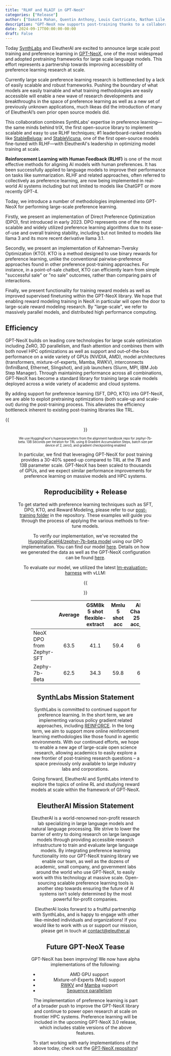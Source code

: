 ```yaml
---
title: "RLHF and RLAIF in GPT-NeoX"
categories: ["Release"]
author: ["Dakota Mahan, Quentin Anthony, Louis Castricato, Nathan Lile, Stella Biderman"]
description: "GPT-NeoX now supports post-training thanks to a collaboration with SynthLabs."
date: 2024-09-17T00:00:00-00:00
draft: False
---
```


Today [SynthLabs](https://www.synthlabs.ai/) and EleutherAI are excited to announce large scale post training and preference learning in [GPT-NeoX](https://github.com/EleutherAI/gpt-neox), one of the most widespread and adopted pretraining frameworks for large scale language models. This effort represents a partnership towards improving accessibility of preference learning research at scale. 


Currently large scale preference learning research is bottlenecked by a lack of easily scalable and robust frameworks. Pushing the boundary of what models are easily trainable and what training methodologies are easily accessible will enable a new wave of research developments and breakthroughs in the space of preference learning as well as a new set of previously unknown applications, much likeas did the introduction of many of EleutherAI’s own prior open source models did.

This collaboration combines SynthLabs' expertise in preference learning—the same minds behind trlX, the first open-source library to implement scalable and easy to use RLHF techniques; #1 leaderboard-ranked models like [StableBeluga](https://huggingface.co/stabilityai/StableBeluga2); and [StableVicuna](https://odsc.medium.com/meet-stablevicuna-the-first-large-scale-open-source-rlhf-chatbot-by-stability-ai-7012f7b43edd), one of the first open-source models fine-tuned with RLHF—with EleutherAI's leadership in optimizing model training at scale.

**Reinforcement Learning with Human Feedback (RLHF)** is one of the most effective methods for aligning AI models with human preferences. It has been successfully applied to language models to improve their performance on tasks like summarization. RLHF and related approaches, often referred to collectively as preference learning, are now being implemented in real-world AI systems including but not limited to models like ChatGPT or more recently GPT-4.

Today, we introduce a number of methodologies implemented into GPT-NeoX for performing large-scale preference learning. 

Firstly, we present an implementation of Direct Preference Optimization (DPO), first introduced in early 2023. DPO represents one of the most scalable and widely utilized preference learning algorithms due to its ease-of-use and overall training stability, including but not limited to models like llama 3 and its more recent derivative llama 3.1. 

Secondly, we present an implementation of Kahneman-Tversky Optimization (KTO). KTO is a method designed to use binary rewards for preference learning, unlike the conventional pairwise-preference approaches found in other preference post-training approaches. For instance, in a point-of-sale chatbot, KTO can efficiently learn from simple "successful sale" or "no sale" outcomes, rather than comparing pairs of interactions. 

Finally, we present functionality for training reward models as well as improved supervised finetuning within the GPT-NeoX library. We hope that enabling reward modeling training in NeoX in particular will open the door to large-scale reward modeling research. By "large-scale", we refer to massively parallel models, and distributed high performance computing.

## Efficiency

GPT-NeoX builds on leading core technologies for large scale optimization including ZeRO, 3D parallelism, and flash attention and combines them with both novel HPC optimizations as well as support and out–of-the-box performance on a wide variety of GPUs (NVIDIA, AMD), model architectures (transformers, mixture-of-experts, Mamba, RWKV), interconnects (InfiniBand, Ethernet, Slingshot), and job launchers (Slurm, MPI, IBM Job Step Manager). Through maintaining performance across all combinations, GPT-NeoX has become a standard library for training large scale models deployed across a wide variety of academic and cloud systems.

By adding support for preference learning (SFT, DPO, KTO) into GPT-NeoX, we are able to exploit pretraining optimizations (both scale-up and scale-out) during the post-training process. This alleviates the efficiency bottleneck inherent to existing post-training libraries like TRL.

{{<figure src="/images/blog/rlhf-and-rlaif-in-gpt-neox/scaling.svg" alt="Comparison between GPT-NeoX and trl" align="center"/>}}

<sub><sup>We use HuggingFace's hyperparameters from the alignment handbook repo for zephyr-7b-beta. 13B Seconds per iteration for TRL using 8 Gradient Accumulation Steps, batch size per device of 2, zero3, and gradient checkpointing enabled</sup></sub>

In particular, we find that leveraging GPT-NeoX for post training provides a 30-40% speed-up compared to TRL at the 7B and 13B parameter scale. GPT-NeoX has been scaled to thousands of GPUs, and we expect similar performance improvements for preference learning on massive models and HPC systems.

## Reproducibility + Release 
To get started with preference learning techniques such as SFT, DPO, KTO, and Reward Modeling, please refer to our [post-training folder](https://github.com/EleutherAI/gpt-neox/tree/main/post-training) in the repository. These examples will guide you through the process of applying the various methods to fine-tune models.

To verify our implementation, we've recreated the [HuggingFaceH4/zephyr-7b-beta model](https://huggingface.co/HuggingFaceH4/zephyr-7b-beta) using our DPO implementation. You can find our model [here](https://huggingface.co/EleutherAI/neox_mistral_7b_dpo_ultrafeedback). Details on how we generated the data as well as the GPT-NeoX configuration can be found [here](https://github.com/EleutherAI/gpt-neox/blob/main/post-training/recreating_zephyr_dpo.md).

To evaluate our model, we utilized the latest [lm-evaluation-harness](https://github.com/EleutherAI/lm-evaluation-harness) with vLLM:

{{<figure src="/images/blog/rlhf-and-rlaif-in-gpt-neox/evals.svg" alt="Comparison between GPT-NeoX and trl" align="center"/>}}

|                            | Average | GSM8k 5 shot  flexible-extract | Mmlu 5 shot acc | ARC-Challenge 25 shot acc_norm | HellaSwag 10 shot acc_norm | WinoGrande 5 shot acc | TruthfulQA 0 shot Mc2 acc |
|----------------------------|:-------:|:------------------------------:|:---------------:|:------------------------------:|:--------------------------:|:---------------------:|:-------------------------:|
| NeoX DPO  from Zephyr-SFT  | 63.5    | 41.1                           | 59.4            | 61.7                           | 85.0                       | 79.0                  | 54.6                      |
| Zephy-7b-Beta              | 62.5    | 34.3                           | 59.8            | 63.6                           | 84.4                       | 77.6                  | 55.1                      |

## SynthLabs Mission Statement
SynthLabs is committed to continued support for preference learning. In the short term, we are implementing various policy gradient related approaches, including [REINFORCE](https://arxiv.org/abs/2402.14740). In the long term, we aim to support more online reinforcement learning methodologies like those found in agentic environments. With our continued efforts, we hope to enable a new age of large-scale open science research, allowing academics to easily explore a new frontier of post-training research questions – a space previously only available to large industry labs and corporations.

Going forward, EleutherAI and SynthLabs intend to explore the topics of online RL and studying reward models at scale within the framework of GPT-NeoX.


## EleutherAI Mission Statement
EleutherAI is a world-renowned non-profit research lab specializing in large language models and natural language processing. We strive to lower the barrier of entry to doing research on large language models through providing accessible research infrastructure to train and evaluate large language models. By integrating preference learning functionality into our GPT-NeoX training library we enable our team, as well as the dozens of academic, small company, and government labs around the world who use GPT-NeoX, to easily work with this technology at massive scale. Open-sourcing scalable preference learning tools is another step towards ensuring the future of AI systems isn’t solely determined by the most powerful for-profit companies.

EleutherAI looks forward to a fruitful partnership with SynthLabs, and is happy to engage with other like-minded individuals and organizations! If you would like to work with us or support our mission, please get in touch at contact@eleuther.ai

## Future GPT-NeoX Tease
GPT-NeoX has been improving! We now have alpha implementations of the following:
- AMD GPU support
- Mixture-of-Experts (MoE) support
- [RWKV](https://www.rwkv.com/) and [Mamba](https://github.com/state-spaces/mamba) support
- [Sequence parallelism](https://arxiv.org/abs/2205.05198)

The implementation of preference learning is part of a broader push to improve the GPT-NeoX library and continue to power open research at scale on frontier HPC systems. Preference learning will be included in the upcoming GPT-NeoX 3.0 release, which includes stable versions of the above features.

To start working with early implementations of the above today, check out the [GPT-NeoX repository](https://github.com/EleutherAI/gpt-neox)!



						
